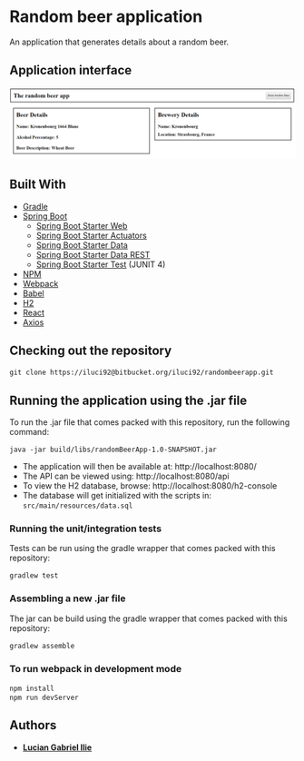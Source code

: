 # Random beer application

An application that generates details about a random beer.

## Application interface
![](.README_images/appInterface.png)

## Built With
* [Gradle](https://gradle.org/)
* [Spring Boot](https://spring.io/projects/spring-boot)
    * [Spring Boot Starter Web](https://mvnrepository.com/artifact/org.springframework.boot/spring-boot-starter-web)
    * [Spring Boot Starter Actuators](https://mvnrepository.com/artifact/org.springframework.boot/spring-boot-starter-actuator)
    * [Spring Boot Starter Data](https://mvnrepository.com/artifact/org.springframework.boot/spring-boot-starter-data-jpa)
    * [Spring Boot Starter Data REST](https://mvnrepository.com/artifact/org.springframework.boot/spring-boot-starter-data-rest)
    * [Spring Boot Starter Test](https://mvnrepository.com/artifact/org.springframework.boot/spring-boot-starter-test) (JUNIT 4)
* [NPM](https://www.npmjs.com/)
* [Webpack](https://webpack.js.org/)
* [Babel](https://babeljs.io/)
* [H2](https://mvnrepository.com/artifact/com.h2database/h2)
* [React](https://reactjs.org/)
* [Axios](https://github.com/axios/axios)

## Checking out the repository
```
git clone https://iluci92@bitbucket.org/iluci92/randombeerapp.git
```

## Running the application using the .jar file
To run the .jar file that comes packed with this repository, run the following command:
```
java -jar build/libs/randomBeerApp-1.0-SNAPSHOT.jar
```

* The application will then be available at: http://localhost:8080/
* The API can be viewed using: http://localhost:8080/api
* To view the H2 database, browse: http://localhost:8080/h2-console
* The database will get initialized with the scripts in: `src/main/resources/data.sql`

### Running the unit/integration tests
Tests can be run using the gradle wrapper that comes packed with this repository:
```
gradlew test
```

### Assembling a new .jar file
The jar can be build using the gradle wrapper that comes packed with this repository:
```
gradlew assemble
```

### To run webpack in development mode
```
npm install
npm run devServer
```

## Authors
* **[Lucian Gabriel Ilie](mailto:luciangabrielilie@gmail.com)**
